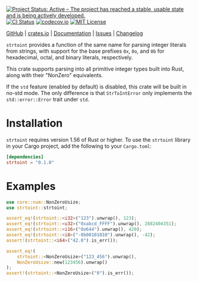[![Project Status: Active – The project has reached a stable, usable state and is being actively developed.](https://www.repostatus.org/badges/latest/active.svg)](https://www.repostatus.org/#active)
[![CI Status](https://github.com/jwodder/strtoint/actions/workflows/test.yml/badge.svg)](https://github.com/jwodder/strtoint/actions/workflows/test.yml)
[![codecov.io](https://codecov.io/gh/jwodder/strtoint/branch/master/graph/badge.svg)](https://codecov.io/gh/jwodder/strtoint)
[![MIT License](https://img.shields.io/github/license/jwodder/strtoint.svg)](https://opensource.org/licenses/MIT)

[GitHub](https://github.com/jwodder/strtoint) | [crates.io](https://crates.io/crates/strtoint) | [Documentation](https://docs.rs/strtoint) | [Issues](https://github.com/jwodder/strtoint/issues) | [Changelog](https://github.com/jwodder/strtoint/blob/master/CHANGELOG.md)

`strtoint` provides a function of the same name for parsing integer literals
from strings, with support for the base prefixes `0x`, `0o`, and `0b` for
hexadecimal, octal, and binary literals, respectively.

This crate supports parsing into all primitive integer types built into Rust,
along with their "NonZero" equivalents.

If the `std` feature (enabled by default) is disabled, this crate will be built
in no-std mode.  The only difference is that `StrToIntError` only implements
the `std::error::Error` trait under `std`.

Installation
============

`strtoint` requires version 1.56 of Rust or higher.  To use the `strtoint`
library in your Cargo project, add the following to your `Cargo.toml`:

```toml
[dependencies]
strtoint = "0.1.0"
```


Examples
========

```rust
use core::num::NonZeroUsize;
use strtoint::strtoint;

assert_eq!(strtoint::<i32>("123").unwrap(), 123);
assert_eq!(strtoint::<u32>("0xabcd_FFFF").unwrap(), 2882404351);
assert_eq!(strtoint::<i16>("0o644").unwrap(), 420);
assert_eq!(strtoint::<i8>("-0b00101010").unwrap(), -42);
assert!(strtoint::<i64>("42.0").is_err());

assert_eq!(
    strtoint::<NonZeroUsize>("123_456").unwrap(),
    NonZeroUsize::new(123456).unwrap()
);
assert!(strtoint::<NonZeroUsize>("0").is_err());
```
